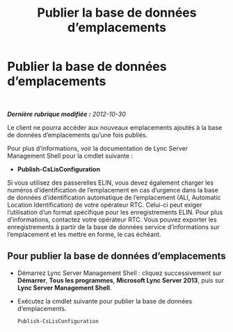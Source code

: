 ﻿---
title: Publier la base de données d’emplacements
TOCTitle: Publier la base de données d’emplacements
ms:assetid: dd032b5b-df0e-4017-ac46-e17570c1ab1e
ms:mtpsurl: https://technet.microsoft.com/fr-fr/library/Gg398974(v=OCS.15)
ms:contentKeyID: 49299045
ms.date: 05/20/2016
mtps_version: v=OCS.15
ms.translationtype: HT
---

# Publier la base de données d’emplacements

 

_**Dernière rubrique modifiée :** 2012-10-30_

Le client ne pourra accéder aux nouveaux emplacements ajoutés à la base de données d’emplacements qu’une fois publiés.

Pour plus d’informations, voir la documentation de Lync Server Management Shell pour la cmdlet suivante :

  - **Publish-CsLisConfiguration**

Si vous utilisez des passerelles ELIN, vous devez également charger les numéros d’identification de l’emplacement en cas d’urgence dans la base de données d’identification automatique de l’emplacement (ALI, Automatic Location Identification) de votre opérateur RTC. Celui-ci peut exiger l’utilisation d’un format spécifique pour les enregistrements ELIN. Pour plus d’informations, contactez votre opérateur RTC. Vous pouvez exporter les enregistrements à partir de la base de données service d’informations sur l’emplacement et les mettre en forme, le cas échéant.

## Pour publier la base de données d’emplacements

  - Démarrez Lync Server Management Shell : cliquez successivement sur **Démarrer**, **Tous les programmes**, **Microsoft Lync Server 2013**, puis sur **Lync Server Management Shell**.

  - Exécutez la cmdlet suivante pour publier la base de données d’emplacements.
    
        Publish-CsLisConfiguration

